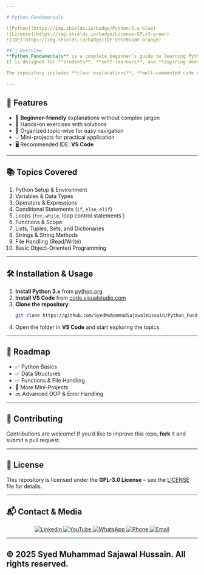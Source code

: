 ```yaml
---

# Python_Fundamentals

![Python](https://img.shields.io/badge/Python-3.x-blue)  
![License](https://img.shields.io/badge/License-GPLv3-green)  
![IDE](https://img.shields.io/badge/IDE-VS%20Code-orange)

## 📌 Overview
**Python_Fundamentals** is a complete beginner’s guide to learning Python from scratch.  
It is designed for **students**, **self-learners**, and **aspiring developers** who want to build a strong foundation in programming.  

The repository includes **clear explanations**, **well-commented code examples**, and **practice exercises** to help you understand core concepts step-by-step.

---
```


## 🚀 Features
- 📘 **Beginner-friendly** explanations without complex jargon  
- 📝 Hands-on exercises with solutions  
- 📂 Organized topic-wise for easy navigation  
- 💡 Mini-projects for practical application  
- 🖥 Recommended IDE: **VS Code**  

---

## 📚 Topics Covered
1. Python Setup & Environment  
2. Variables & Data Types  
3. Operators & Expressions  
4. Conditional Statements (`if`, `else`, `elif`)  
5. Loops (`for`, `while`, loop control statements`)  
6. Functions & Scope  
7. Lists, Tuples, Sets, and Dictionaries  
8. Strings & String Methods  
9. File Handling (Read/Write)  
10. Basic Object-Oriented Programming  

---

## 🛠 Installation & Usage
1. **Install Python 3.x** from [python.org](https://www.python.org/downloads/)  
2. **Install VS Code** from [code.visualstudio.com](https://code.visualstudio.com/)  
3. **Clone the repository**:
   ```bash
   git clone https://github.com/SyedMuhammadSajawalHussain/Python_Fundamentals.git

4. Open the folder in **VS Code** and start exploring the topics.

---

## 📅 Roadmap

* ✅ Python Basics
* ✅ Data Structures
* ✅ Functions & File Handling
* 🔄 More Mini-Projects
* 🔜 Advanced OOP & Error Handling

---

## 🤝 Contributing

Contributions are welcome!
If you’d like to improve this repo, **fork** it and submit a pull request.

---

## 📜 License

This repository is licensed under the **GPL-3.0 License** – see the [LICENSE](LICENSE) file for details.

---
## 📬 Contact & Media

<p align="center">
  <a href="https://www.linkedin.com/in/syed-muhammad-sajawal-hussain-smsh1432">
    <img src="https://img.shields.io/badge/LinkedIn-0077B5?style=for-the-badge&logo=linkedin&logoColor=white" alt="LinkedIn">
  </a>
  
  <a href="https://www.youtube.com/@AL-SAJAWALDIGITALSOFFICIAL">
    <img src="https://img.shields.io/badge/YouTube-FF0000?style=for-the-badge&logo=youtube&logoColor=white" alt="YouTube">
  </a>
  
  <a href="https://wa.me/923197341432">
    <img src="https://img.shields.io/badge/WhatsApp-25D366?style=for-the-badge&logo=whatsapp&logoColor=white" alt="WhatsApp">
  </a>
  
  <a href="tel:+923280841432">
    <img src="https://img.shields.io/badge/Phone-0A66C2?style=for-the-badge&logo=phone&logoColor=white" alt="Phone">
  </a>
  
  <a href="mailto:syedmuhammadsajawalhussain@gmail.com">
    <img src="https://img.shields.io/badge/Email-D14836?style=for-the-badge&logo=gmail&logoColor=white" alt="Email">
  </a>
</p>

---
© 2025 Syed Muhammad Sajawal Hussain. All rights reserved.
---

